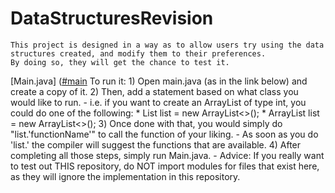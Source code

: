 # DataStructuresRevision 
    This project is designed in a way as to allow users try using the data structures created, and modify them to their preferences.
    By doing so, they will get the chance to test it.
[Main.java] ([#main](https://github.com/tun67213/DataStructuresRevision/blob/main/src/Main.java)
    To run it:
        1) Open main.java (as in the link below) and create a copy of it.
        2) Then, add a statement based on what class you would like to run.
            - i.e. if you want to create an ArrayList of type int, you could do one of the following:
                * List<Integer> list = new ArrayList<>();
                * ArrayList<Integer> list = new ArrayList<>();
        3) Once done with that, you would simply do "list.'functionName'" to call the function of your liking.
            - As soon as you do 'list.' the compiler will suggest the functions that are available.
        4) After completing all those steps, simply run Main.java.
            - Advice: If you really want to test out THIS repository, do NOT import modules for files that exist here, as they will ignore the implementation in this repository.